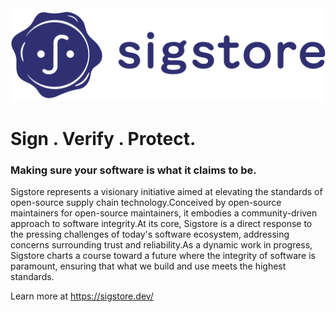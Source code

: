 <picture>
  <source media="(prefers-color-scheme: dark)" srcset="https://raw.githubusercontent.com/sigstore/community/main/artwork/sigstore/horizontal/color%20reverse/sigstore_horizontal-colorreverse.png">
  <source media="(prefers-color-scheme: light)" srcset="https://raw.githubusercontent.com/sigstore/community/main/artwork/sigstore/horizontal/color/sigstore_horizontal-sigstore-color.png">
  <img alt="sigstore logo" src="https://raw.githubusercontent.com/sigstore/community/main/artwork/sigstore/horizontal/color/sigstore_horizontal-sigstore-color.png">
</picture>

# Sign . Verify . Protect.   
### Making sure your software is what it claims to be.

<div align=”center”>  Sigstore represents a visionary initiative aimed at elevating the standards of open-source supply chain technology.Conceived by open-source maintainers for open-source maintainers, it embodies a community-driven approach to software integrity.At its core, Sigstore is a direct response to the pressing challenges of today's software ecosystem, addressing concerns surrounding trust and reliability.As a dynamic work in progress, Sigstore charts a course toward a future where the integrity of software is paramount, ensuring that what we build and use meets the highest standards. </div>

Learn more at https://sigstore.dev/
